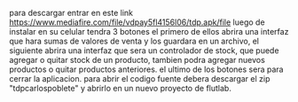 para descargar entrar en este link https://www.mediafire.com/file/vdpay5fl4156l06/tdp.apk/file
luego de instalar en su celular tendra 3 botones
el primero de ellos abrira una interfaz que hara sumas de valores de venta y los guardara en un archivo,
el siguiente abrira una interfaz que sera un controlador de stock, 
que puede agregar o quitar stock de un producto, tambien podra agregar nuevos productos o quitar productos anteriores.
el ultimo de los botones sera para cerrar la aplicacion.
para abrir el codigo fuente debera descargar el zip "tdpcarlospoblete" y abrirlo en un nuevo proyecto de flutlab.
